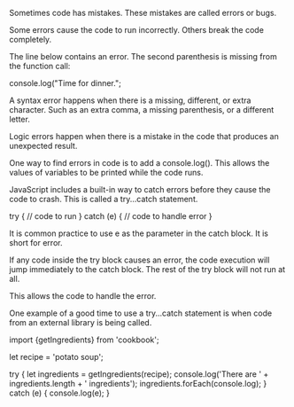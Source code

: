 Sometimes code has mistakes. These mistakes are called errors or bugs.

Some errors cause the code to run incorrectly. Others break the code completely.

The line below contains an error. The second parenthesis is missing from the function call:

console.log("Time for dinner.";

A syntax error happens when there is a missing, different, or extra character. Such as an extra comma, a missing parenthesis, or a different letter.

Logic errors happen when there is a mistake in the code that produces an unexpected result.

One way to find errors in code is to add a console.log(). This allows the values of variables to be printed while the code runs.

JavaScript includes a built-in way to catch errors before they cause the code to crash. This is called a try...catch statement.

try {
  // code to run
} catch (e) {
  // code to handle error
}

It is common practice to use e as the parameter in the catch block. It is short for error.

If any code inside the try block causes an error, the code execution will jump immediately to the catch block. The rest of the try block will not run at all.

This allows the code to handle the error.

One example of a good time to use a try...catch statement is when code from an external library is being called.

import {getIngredients} from 'cookbook';

let recipe = 'potato soup';

try {
  let ingredients = getIngredients(recipe);
  console​.log('There are ' + ingredients​.length + ' ingredients');
  ingredients​.forEach(console​.log);
} catch (e) {
  console​.log(e);
}
